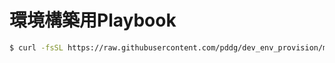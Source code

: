 # 環境構築用Playbook

```bash
$ curl -fsSL https://raw.githubusercontent.com/pddg/dev_env_provision/master/scripts/setup.sh | sh
```

